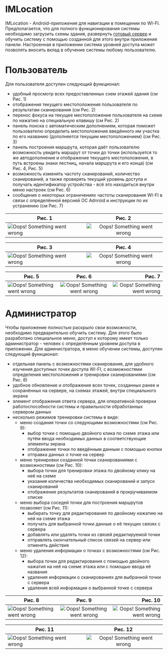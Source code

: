 # IMLocation

IMLocation - Android-приложения для навигации в помещении по WI-FI. Предполагается, что для полного функционирования системы необходимо загрузить схемы здания, развернуть [готовый сервер](https://github.com/mrkiriss/WifiLocalPositioningServer) и обучить систему с помощью созданной для этого внутри приложения панели. Настроенная в приложении система уровней доступа может позволять вносить вклад в обучение системы любому пользователю.

# Пользователь

Для пользователя доступен следующий функционал:
- удобный просмотр всех предоставленных схем этажей здания (см Рис. 1)
- отображения текущего местоположения пользователя по результатам сканирования (см Рис. 2)
- перенос фокуса на текущее местоположение пользователя на схеме по нажатию на специальную клавишу (см Рис. 2)
- панель поиска с автоматическим дополнением, которая поможет пользователю определить местоположение введённого им участка по его названию (дополняется текущим местоположением) (см Рис. 3)
- панель построения маршрута, которая даёт пользователю возможность увидеть маршрут от точки до точки (используется то же автодополнение и отображение текущего местоположения, в путь встроены знаки лестниц, начала маршрута и его конца) (см Рис. 4, Рис. 5)
- возможность изменять частоту сканирований, количество сканирований, а также проверять текущий уровень доступа и получать идентификатор устройства - всё это находиться внутри меню настроек (см Рис. 6)
- сообщения о некоторых ограничениях частоты сканирования WI-FI в связи с определённой версией OC Adnroid и инструкции по их устранению  (см Рис. 7)

| Рис. 1 | Рис. 2 |
|----------------|:----------------:|
| ![Oops! Something went wrong](https://github.com/mrkiriss/WifiLocalPositioning/blob/main/img_demo/screen.jpg)|![Oops! Something went wrong](https://github.com/mrkiriss/WifiLocalPositioning/blob/main/img_demo/current_location.jpg) |

| Рис. 3 | Рис. 4 |
|----------------|:----------------:|
| ![Oops! Something went wrong](https://github.com/mrkiriss/WifiLocalPositioning/blob/main/img_demo/autocomplete.jpg) |![Oops! Something went wrong](https://github.com/mrkiriss/WifiLocalPositioning/blob/main/img_demo/route_with_start.jpg) |

| Рис. 5 | Рис. 6 | Рис. 7 |
|----------------|:----------------:|----------------:|
| ![Oops! Something went wrong](https://github.com/mrkiriss/WifiLocalPositioning/blob/main/img_demo/route_with_end.jpg) |![Oops! Something went wrong](https://github.com/mrkiriss/WifiLocalPositioning/blob/main/img_demo/settings.png) | ![Oops! Something went wrong](https://github.com/mrkiriss/WifiLocalPositioning/blob/main/img_demo/abilities_message.jpg) |
# Администратор

Чтобы приложение полностью раскрыло свои возможности, необходимо предварительно обучить систему. Для этого было разработано специальное меню, доступ к которому имеет только администратор - человек с определённым уровнем доступа в приложении.
Для администратора, в меню обучении системы, доступен следующий функционал:
- отдельная панель с возможностями сканирования, для удобного изучения доступных точек доступа WI-FI, с возможностями определения местоположения и тренировки сканированиями (см Рис. 8)
- удобное обновление и отображение всех точек, созданных ранее и сохранённых на сервере, на схемах этажей, внутри специального экрана
- элемент отображения ответа сервера, для оперативной проверки работоспособности системы и правильности обработанных сервером данных
- несколько режимов тренировки системы в виде:
  - меню создания точки со следующими возможностями (см Рис. 9):
    - выбор точки с помощью двойного клика по схеме этажа или путём ввода необходимых данных в соответствующие элементы экрана
    - отображение точки по введённым данным с помощью кнопки
    - отправка данных о точке на сервер
  - меню тренировки созданной точки сканированиями с возможностями (см Рис. 10):
    - выбора точки для тренировки этажа по двойному клику на неё на схеме
    - указания количества необходимых сканирований и запуск сканирований
    - отображение результатов сканирований в прокручиваемом списке
  - меню выбора соседей точки для построения маршрутов позволяет (см Рис. 11):
    - выбирать точку для редактирования по двойному нажатию на ней на схеме этажа
    - получать для выбранной точки данные о её текущих связях с сервера
    - добавлять или удалять точки из связей редактируемой точки
    - отправлять окончательный список связей на сервер или отменять действие
  - меню удаления информации о точках с возможностями (см Рис. 12):
    - выбора точки для редактирования с помощью двойного нажатия на неё на схеме этажа или с помощью ввода её названия
    - удаления информации о сканированиях для выбранной точки с сервера
    - удаления всей информации о выбранной точке с сервера

| Рис. 8 | Рис. 9 | Рис. 10 |
|----------------|:----------------:|----------------:|
| ![Oops! Something went wrong](https://github.com/mrkiriss/WifiLocalPositioning/blob/main/img_demo/scanning%2B_menu.jpg) |![Oops! Something went wrong](https://github.com/mrkiriss/WifiLocalPositioning/blob/main/img_demo/add_information_menu.jpg) | ![Oops! Something went wrong](https://github.com/mrkiriss/WifiLocalPositioning/blob/main/img_demo/scanning_menu.jpg) |

| Рис. 11 | Рис. 12 |
|----------------|:----------------:|
| ![Oops! Something went wrong](https://github.com/mrkiriss/WifiLocalPositioning/blob/main/img_demo/connections_menu.jpg) |![Oops! Something went wrong](https://github.com/mrkiriss/WifiLocalPositioning/blob/main/img_demo/deleting_menu.jpg) |
